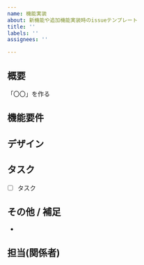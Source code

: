 ```yaml
---
name: 機能実装
about: 新機能や追加機能実装時のissueテンプレート
title: ''
labels: ''
assignees: ''

---
```


<!--ハッカソンにしては細かいテンプレなので適宜削って使うべし-->

## 概要
<!--実装する内容を記載してください。-->
<!--ここだけ見れば何を作るか理解できるように。-->
「〇〇」を作る

## 機能要件
<!--実装の要件を出来るだけ具体的に記載してください。-->
<!--動作手順がある場合は手順も箇条書きで書くと分かりやすいです。-->

## デザイン
<!--デザインがあれば記載してください。-->

## タスク
<!--細かいタスクがある場合はチェックリストにして記載してください。-->
<!--更に細分化したほうが良いタスクはissue化して記載してください。-->
- [ ] タスク

## その他 / 補足
<!--伝えておくべきことや補足資料などがあれば自由に記載してください。-->
<!--例：〇〇[Discordメッセージリンク]で話していた内容を参照。-->
-

## 担当(関係者)
<!--担当者(関係者)をメンションで記載し、責任者の1人をAssignしてください-->
